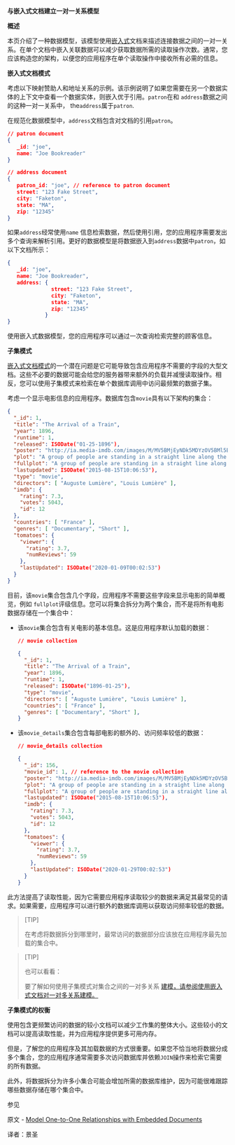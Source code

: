 **与嵌入式文档建立一对一关系模型**

**概述**

本页介绍了一种数据模型，该模型使用[嵌入式](https://www.mongodb.com/docs/manual/core/data-model-design/#std-label-data-modeling-embedding)文档来描述连接数据之间的一对一关系。在单个文档中嵌入关联数据可以减少获取数据所需的读取操作次数。通常，您应该构造您的架构，以便您的应用程序在单个读取操作中接收所有必需的信息。

**嵌入式文档模式**

考虑以下映射赞助人和地址关系的示例。该示例说明了如果您需要在另一个数据实体的上下文中查看一个数据实体，则嵌入优于引用。`patron`在和 `address`数据之间的这种一对一关系中， the`address`属于`patron`.

在规范化数据模型中，`address`文档包含对文档的引用`patron`。

```json
// patron document
{
   _id: "joe",
   name: "Joe Bookreader"
}

// address document
{
   patron_id: "joe", // reference to patron document
   street: "123 Fake Street",
   city: "Faketon",
   state: "MA",
   zip: "12345"
}
```

如果`address`经常使用`name` 信息检索数据，然后使用引用，您的应用程序需要发出多个查询来解析引用。更好的数据模型是将数据嵌入到`address`数据中`patron`，如以下文档所示：

```json
{
   _id: "joe",
   name: "Joe Bookreader",
   address: {
              street: "123 Fake Street",
              city: "Faketon",
              state: "MA",
              zip: "12345"
            }
}
```

使用嵌入式数据模型，您的应用程序可以通过一次查询检索完整的顾客信息。

**子集模式**

[嵌入式文档模式](https://www.mongodb.com/docs/manual/tutorial/model-embedded-one-to-many-relationships-between-documents/#std-label-one-to-many-embedded-document-pattern)的一个潜在问题是它可能导致包含应用程序不需要的字段的大型文档。这些不必要的数据可能会给您的服务器带来额外的负载并减慢读取操作。相反，您可以使用子集模式来检索在单个数据库调用中访问最频繁的数据子集。

考虑一个显示电影信息的应用程序。数据库包含`movie`具有以下架构的集合：

```json
{
  "_id": 1,
  "title": "The Arrival of a Train",
  "year": 1896,
  "runtime": 1,
  "released": ISODate("01-25-1896"),
  "poster": "http://ia.media-imdb.com/images/M/MV5BMjEyNDk5MDYzOV5BMl5BanBnXkFtZTgwNjIxMTEwMzE@._V1_SX300.jpg",
  "plot": "A group of people are standing in a straight line along the platform of a railway station, waiting for a train, which is seen coming at some distance. When the train stops at the platform, ...",
  "fullplot": "A group of people are standing in a straight line along the platform of a railway station, waiting for a train, which is seen coming at some distance. When the train stops at the platform, the line dissolves. The doors of the railway-cars open, and people on the platform help passengers to get off.",
  "lastupdated": ISODate("2015-08-15T10:06:53"),
  "type": "movie",
  "directors": [ "Auguste Lumière", "Louis Lumière" ],
  "imdb": {
    "rating": 7.3,
    "votes": 5043,
    "id": 12
  },
  "countries": [ "France" ],
  "genres": [ "Documentary", "Short" ],
  "tomatoes": {
    "viewer": {
      "rating": 3.7,
      "numReviews": 59
    },
    "lastUpdated": ISODate("2020-01-09T00:02:53")
  }
}
```

目前，该`movie`集合包含几个字段，应用程序不需要这些字段来显示电影的简单概览，例如 `fullplot`评级信息。您可以将集合拆分为两个集合，而不是将所有电影数据存储在一个集合中：

- 该`movie`集合包含有关电影的基本信息。这是应用程序默认加载的数据：

  ```json
  // movie collection
  
  {
    "_id": 1,
    "title": "The Arrival of a Train",
    "year": 1896,
    "runtime": 1,
    "released": ISODate("1896-01-25"),
    "type": "movie",
    "directors": [ "Auguste Lumière", "Louis Lumière" ],
    "countries": [ "France" ],
    "genres": [ "Documentary", "Short" ],
  }
  ```

- 该`movie_details`集合包含每部电影的额外的、访问频率较低的数据：

  ```json
  // movie_details collection
  
  {
    "_id": 156,
    "movie_id": 1, // reference to the movie collection
    "poster": "http://ia.media-imdb.com/images/M/MV5BMjEyNDk5MDYzOV5BMl5BanBnXkFtZTgwNjIxMTEwMzE@._V1_SX300.jpg",
    "plot": "A group of people are standing in a straight line along the platform of a railway station, waiting for a train, which is seen coming at some distance. When the train stops at the platform, ...",
    "fullplot": "A group of people are standing in a straight line along the platform of a railway station, waiting for a train, which is seen coming at some distance. When the train stops at the platform, the line dissolves. The doors of the railway-cars open, and people on the platform help passengers to get off.",
    "lastupdated": ISODate("2015-08-15T10:06:53"),
    "imdb": {
      "rating": 7.3,
      "votes": 5043,
      "id": 12
    },
    "tomatoes": {
      "viewer": {
        "rating": 3.7,
        "numReviews": 59
      },
      "lastUpdated": ISODate("2020-01-29T00:02:53")
    }
  }
  ```

此方法提高了读取性能，因为它需要应用程序读取较少的数据来满足其最常见的请求。如果需要，应用程序可以进行额外的数据库调用以获取访问频率较低的数据。

>[TIP]
>
>在考虑将数据拆分到哪里时，最常访问的数据部分应该放在应用程序最先加载的集合中。

>[TIP]
>
>也可以看看：
>
>要了解如何使用子集模式对集合之间的一对多关系 [建模，请参阅使用嵌入式文档对一对多关系建模。](https://www.mongodb.com/docs/manual/tutorial/model-embedded-one-to-many-relationships-between-documents/#std-label-data-modeling-example-one-to-many)

**子集模式的权衡**

使用包含更频繁访问的数据的较小文档可以减少工作集的整体大小。这些较小的文档可以提高读取性能，并为应用程序提供更多可用内存。

但是，了解您的应用程序及其加载数据的方式很重要。如果您不恰当地将数据分成多个集合，您的应用程序通常需要多次访问数据库并依赖`JOIN`操作来检索它需要的所有数据。

此外，将数据拆分为许多小集合可能会增加所需的数据库维护，因为可能很难跟踪哪些数据存储在哪个集合中。

 参见

原文 - [Model One-to-One Relationships with Embedded Documents]( https://docs.mongodb.com/manual/tutorial/model-embedded-one-to-one-relationships-between-documents/ )

译者：景圣

